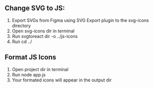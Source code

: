## Change SVG to JS:

1. Export SVGs from Figma using SVG Export plugin to the svg-icons directory
2. Open svg-icons dir in terminal
3. Run svgtoreact dir -o ../js-icons
4. Run cd ../

## Format JS Icons

1. Open project dir in terminal
2. Run node app.js
3. Your formated icons will appear in the output dir
